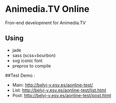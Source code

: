 # Animedia.TV Online

Fron-end development for Animedia.TV

## Using
- jade
- sass (scss+bourbon)
- svg iconic font
- prepros to compile

##Test Demo : 
- Main: http://belyj-v.esy.es/aonline-test/
- List: http://belyj-v.esy.es/aonline-test/list.html
- Post: http://belyj-v.esy.es/aonline-test/post.html